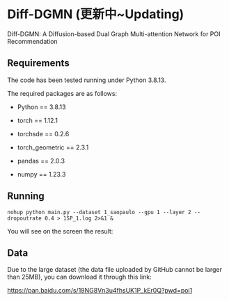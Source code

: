 # Diff-DGMN (更新中~Updating)
Diff-DGMN: A Diffusion-based Dual Graph Multi-attention Network for POI Recommendation

## Requirements
The code has been tested running under Python 3.8.13.

The required packages are as follows: 
- Python == 3.8.13
  
- torch == 1.12.1
  
- torchsde == 0.2.6
  
- torch_geometric == 2.3.1
  
- pandas == 2.0.3
  
- numpy == 1.23.3

## Running
```shell
nohup python main.py --dataset 1_saopaulo --gpu 1 --layer 2 --dropoutrate 0.4 > 1SP_1.log 2>&1 & 
```
You will see on the screen the result: 

## Data
Due to the large dataset (the data file uploaded by GitHub cannot be larger than 25MB), you can download it through this link:

https://pan.baidu.com/s/19NG8Vn3u4fhsUK1P_kEr0Q?pwd=poi1


